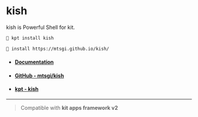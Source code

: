 # kish
kish is Powerful Shell for kit.

```sh
🥧 kpt install kish
```

```sh
🥧 install https://mtsgi.github.io/kish/
```

- #### [Documentation](https://mtsgi.github.io/kish/docs)
- #### [GitHub - mtsgi/kish](https://github.com/mtsgi/kish)
- #### [kpt - kish](https://kpkg.herokuapp.com/kish)

---

> Compatible with **kit apps framework v2**
